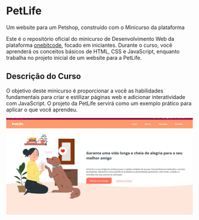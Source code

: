 # PetLife

Um website para um Petshop, construído com o Minicurso da plataforma 

Este é o repositório oficial do minicurso de Desenvolvimento Web da plataforma [onebitcode](https://www.onebitcode.com/), focado em iniciantes. Durante o curso, você aprenderá os conceitos básicos de HTML, CSS e JavaScript, enquanto trabalha no projeto inicial de um website para a PetLife. 

## Descrição do Curso

O objetivo deste minicurso é proporcionar a você as habilidades fundamentais para criar e estilizar páginas web e adicionar interatividade com JavaScript. O projeto da PetLife servirá como um exemplo prático para aplicar o que você aprendeu. 

![PetLife](petlife.jpg)
